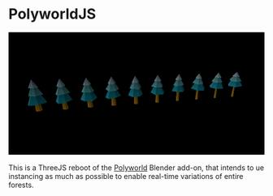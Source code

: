 PolyworldJS
===========

![Screenshot](doc/screenshot.png)

This is a ThreeJS reboot of the [Polyworld](https://polyworld.exppad.com/) Blender add-on, that intends to ue instancing as much as possible to enable real-time variations of entire forests.

